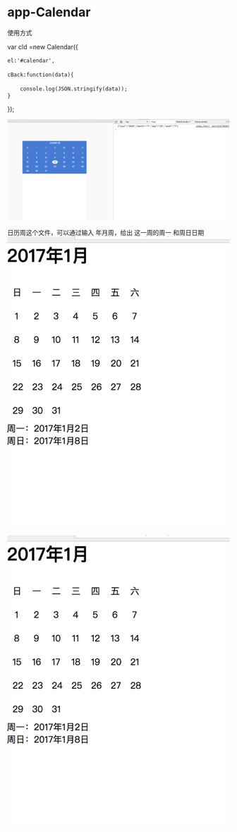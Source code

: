 # app-Calendar
使用方式

var cld =new Calendar({

	el:'#calendar',

	cBack:function(data){

		console.log(JSON.stringify(data));
	}
});

![avatar](123.png)

日历周这个文件，可以通过输入 年月周，给出 这一周的周一 和周日日期
![avatar](4.png)

![avatar](4.png)
